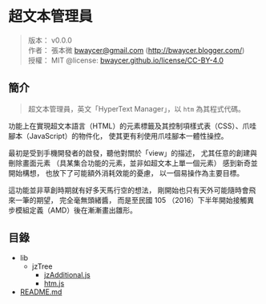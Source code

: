 超文本管理員
=======


> 版本： v0.0.0<br />
> 作者： 張本微 <bwaycer@gmail.com> (http://bwaycer.blogger.com/)<br />
> 授權： MIT @license: [bwaycer.github.io/license/CC-BY-4.0](http://bwaycer.github.io/license/CC-BY-4.0/)



## 簡介


> 超文本管理員，英文「HyperText Manager」，以 `htm` 為其程式代碼。


功能上在實現超文本語言（HTML）的元素標籤及其控制項樣式表（CSS）、爪哇腳本（JavaScript）的物件化，
使其更有利使用爪哇腳本一體性操控。


最初是受到手機開發者的啟發，聽他對關於「view」的描述，
尤其任意的創建與刪除畫面元素
（具某集合功能的元素，並非如超文本上單一個元素）
感到新奇並開始構想，
也放下了可能額外消耗效能的憂慮， 以一個易操作為主要目標。


這功能並非草創時期就有好多天馬行空的想法，
剛開始也只有天外可能隨時會飛來一筆的期望，
完全毫無頭緒醬，
而是至民國 105 （2016）下半年開始接觸異步模組定義（AMD）後在漸漸畫出雛形。



## 目錄


* lib
  * jzTree
    * [jzAdditional.js](lib/jzTree/jzAdditional.js)
    * [htm.js](test/jzTree/htm.js)
* [README.md](README.md)

